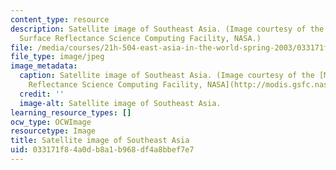 ```yaml
---
content_type: resource
description: Satellite image of Southeast Asia. (Image courtesy of the MODIS Land
  Surface Reflectance Science Computing Facility, NASA.)
file: /media/courses/21h-504-east-asia-in-the-world-spring-2003/033171f84a0db8a1b968df4a8bbef7e7_21h-504s03.jpg
file_type: image/jpeg
image_metadata:
  caption: Satellite image of Southeast Asia. (Image courtesy of the [MODIS Land Surface
    Reflectance Science Computing Facility, NASA](http://modis.gsfc.nasa.gov/).)
  credit: ''
  image-alt: Satellite image of Southeast Asia.
learning_resource_types: []
ocw_type: OCWImage
resourcetype: Image
title: Satellite image of Southeast Asia
uid: 033171f8-4a0d-b8a1-b968-df4a8bbef7e7
---
```


